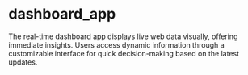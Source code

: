 # dashboard_app
The real-time dashboard app displays live web data visually, offering immediate insights. Users access dynamic information through a customizable interface for quick decision-making based on the latest updates.
